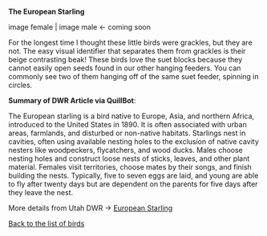 **The European Starling**

image female | image male <- coming soon

For the longest time I thought these little birds were grackles, but they are not.  The easy visual identifier that separates them from grackles is their beige contrasting beak!
These birds love the suet blocks because they cannot easily open seeds found in our other hanging feeders.  You can commonly see two of them hanging off of the same suet feeder, spinning in circles.

**Summary of DWR Article via QuillBot**:

The European starling is a bird native to Europe, Asia, and northern Africa, introduced to the United States in 1890. It is often associated with urban areas, farmlands, and disturbed or non-native habitats. Starlings nest in cavities, often using available nesting holes to the exclusion of native cavity nesters like woodpeckers, flycatchers, and wood ducks. Males choose nesting holes and construct loose nests of sticks, leaves, and other plant material. Females visit territories, choose mates by their songs, and finish building the nests. Typically, five to seven eggs are laid, and young are able to fly after twenty days but are dependent on the parents for five days after they leave the nest.

More details from Utah DWR -> [European Starling](https://fieldguide.wildlife.utah.gov/?species=sturnus%20vulgaris)

[Back to the list of birds](/yardbirds)
